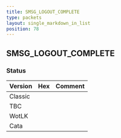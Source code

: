 ```yaml
---
title: SMSG_LOGOUT_COMPLETE
type: packets
layout: single_markdown_in_list
position: 78
---
```


## SMSG_LOGOUT_COMPLETE

### Status

Version | Hex | Comment
---------- | ---------- | ---------- 
Classic |  |  
TBC |  |  
WotLK |  |  
Cata |  |  
